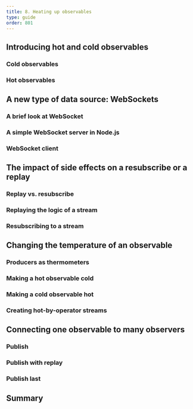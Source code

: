 ```yaml
---
title: 8. Heating up observables
type: guide
order: 801
---
```


## Introducing hot and cold observables

### Cold observables

### Hot observables

## A new type of data source: WebSockets

### A brief look at WebSocket

### A simple WebSocket server in Node.js

### WebSocket client

## The impact of side effects on a resubscribe or a replay

### Replay vs. resubscribe

### Replaying the logic of a stream

### Resubscribing to a stream

## Changing the temperature of an observable

### Producers as thermometers

### Making a hot observable cold

### Making a cold observable hot

### Creating hot-by-operator streams

## Connecting one observable to many observers

### Publish

### Publish with replay

### Publish last

## Summary
